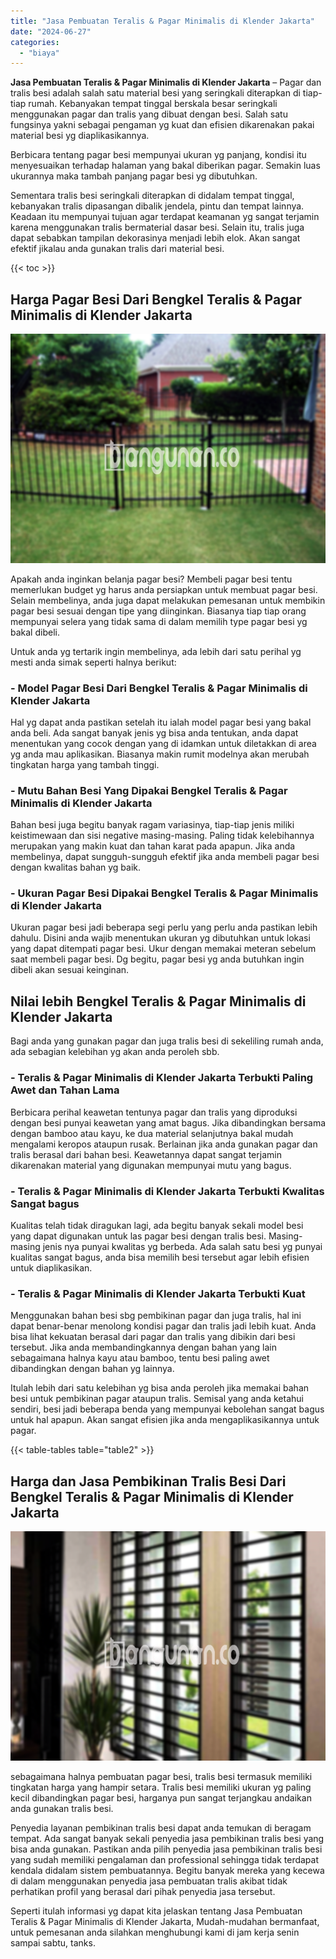 ```yaml
---
title: "Jasa Pembuatan Teralis & Pagar Minimalis di Klender Jakarta"
date: "2024-06-27"
categories: 
  - "biaya"
---
```


**Jasa Pembuatan Teralis & Pagar Minimalis di Klender Jakarta** – Pagar dan tralis besi adalah salah satu material besi yang seringkali diterapkan di tiap-tiap rumah. Kebanyakan tempat tinggal berskala besar seringkali menggunakan pagar dan tralis yang dibuat dengan besi. Salah satu fungsinya yakni sebagai pengaman yg kuat dan efisien dikarenakan pakai material besi yg diaplikasikannya.

Berbicara tentang pagar besi mempunyai ukuran yg panjang, kondisi itu menyesuaikan terhadap halaman yang bakal diberikan pagar. Semakin luas ukurannya maka tambah panjang pagar besi yg dibutuhkan.

Sementara tralis besi seringkali diterapkan di didalam tempat tinggal, kebanyakan tralis dipasangan dibalik jendela, pintu dan tempat lainnya. Keadaan itu mempunyai tujuan agar terdapat keamanan yg sangat terjamin karena menggunakan tralis bermaterial dasar besi. Selain itu, tralis juga dapat sebabkan tampilan dekorasinya menjadi lebih elok. Akan sangat efektif jikalau anda gunakan tralis dari material besi.

{{< toc >}}

## Harga Pagar Besi Dari Bengkel Teralis & Pagar Minimalis di Klender Jakarta

![Jasa Pembuatan Teralis & Pagar Minimalis di Klender Jakarta](/images/pagar-minimalis-murah-13.png)

Apakah anda inginkan belanja pagar besi? Membeli pagar besi tentu memerlukan budget yg harus anda persiapkan untuk membuat pagar besi. Selain membelinya, anda juga dapat melakukan pemesanan untuk membikin pagar besi sesuai dengan tipe yang diinginkan. Biasanya tiap tiap orang mempunyai selera yang tidak sama di dalam memilih type pagar besi yg bakal dibeli.

Untuk anda yg tertarik ingin membelinya, ada lebih dari satu perihal yg mesti anda simak seperti halnya berikut:
### \- Model Pagar Besi Dari Bengkel Teralis & Pagar Minimalis di Klender Jakarta

Hal yg dapat anda pastikan setelah itu ialah model pagar besi yang bakal anda beli. Ada sangat banyak jenis yg bisa anda tentukan, anda dapat menentukan yang cocok dengan yang di idamkan untuk diletakkan di area yg anda mau aplikasikan. Biasanya makin rumit modelnya akan merubah tingkatan harga yang tambah tinggi.

### \- Mutu Bahan Besi Yang Dipakai Bengkel Teralis & Pagar Minimalis di Klender Jakarta

Bahan besi juga begitu banyak ragam variasinya, tiap-tiap jenis miliki keistimewaan dan sisi negative masing-masing. Paling tidak kelebihannya merupakan yang makin kuat dan tahan karat pada apapun. Jika anda membelinya, dapat sungguh-sungguh efektif jika anda membeli pagar besi dengan kwalitas bahan yg baik.

### \- Ukuran Pagar Besi Dipakai Bengkel Teralis & Pagar Minimalis di Klender Jakarta

Ukuran pagar besi jadi beberapa segi perlu yang perlu anda pastikan lebih dahulu. Disini anda wajib menentukan ukuran yg dibutuhkan untuk lokasi yang dapat ditempati pagar besi. Ukur dengan memakai meteran sebelum saat membeli pagar besi. Dg begitu, pagar besi yg anda butuhkan ingin dibeli akan sesuai keinginan.

## Nilai lebih Bengkel Teralis & Pagar Minimalis di Klender Jakarta

Bagi anda yang gunakan pagar dan juga tralis besi di sekeliling rumah anda, ada sebagian kelebihan yg akan anda peroleh sbb.

### \- Teralis & Pagar Minimalis di Klender Jakarta Terbukti Paling Awet dan Tahan Lama

Berbicara perihal keawetan tentunya pagar dan tralis yang diproduksi dengan besi punyai keawetan yang amat bagus. Jika dibandingkan bersama dengan bamboo atau kayu, ke dua material selanjutnya bakal mudah mengalami keropos ataupun rusak. Berlainan jika anda gunakan pagar dan tralis berasal dari bahan besi. Keawetannya dapat sangat terjamin dikarenakan material yang digunakan mempunyai mutu yang bagus.

### \- Teralis & Pagar Minimalis di Klender Jakarta Terbukti Kwalitas Sangat bagus

Kualitas telah tidak diragukan lagi, ada begitu banyak sekali model besi yang dapat digunakan untuk las pagar besi dengan tralis besi. Masing-masing jenis nya punyai kwalitas yg berbeda. Ada salah satu besi yg punyai kualitas sangat bagus, anda bisa memilih besi tersebut agar lebih efisien untuk diaplikasikan.

### \- Teralis & Pagar Minimalis di Klender Jakarta Terbukti Kuat

Menggunakan bahan besi sbg pembikinan pagar dan juga tralis, hal ini dapat benar-benar menolong kondisi pagar dan tralis jadi lebih kuat. Anda bisa lihat kekuatan berasal dari pagar dan tralis yang dibikin dari besi tersebut. Jika anda membandingkannya dengan bahan yang lain sebagaimana halnya kayu atau bamboo, tentu besi paling awet dibandingkan dengan bahan yg lainnya.

Itulah lebih dari satu kelebihan yg bisa anda peroleh jika memakai bahan besi untuk pembikinan pagar ataupun tralis. Semisal yang anda ketahui sendiri, besi jadi beberapa benda yang mempunyai kebolehan sangat bagus untuk hal apapun. Akan sangat efisien jika anda mengaplikasikannya untuk pagar.

{{< table-tables table="table2" >}}

## Harga dan Jasa Pembikinan Tralis Besi Dari Bengkel Teralis & Pagar Minimalis di Klender Jakarta

![Jasa Pembuatan Teralis & Pagar Minimalis di Klender Jakarta](/images/teralis-minimalis-murah-35.png)

sebagaimana halnya pembuatan pagar besi, tralis besi termasuk memiliki tingkatan harga yang hampir setara. Tralis besi memiliki ukuran yg paling kecil dibandingkan pagar besi, harganya pun sangat terjangkau andaikan anda gunakan tralis besi.

Penyedia layanan pembikinan tralis besi dapat anda temukan di beragam tempat. Ada sangat banyak sekali penyedia jasa pembikinan tralis besi yang bisa anda gunakan. Pastikan anda pilih penyedia jasa pembikinan tralis besi yang sudah memiliki pengalaman dan professional sehingga tidak terdapat kendala didalam sistem pembuatannya. Begitu banyak mereka yang kecewa di dalam menggunakan penyedia jasa pembuatan tralis akibat tidak perhatikan profil yang berasal dari pihak penyedia jasa tersebut.

Seperti itulah informasi yg dapat kita jelaskan tentang Jasa Pembuatan Teralis & Pagar Minimalis di Klender Jakarta, Mudah-mudahan bermanfaat, untuk pemesanan anda silahkan menghubungi kami di jam kerja senin sampai sabtu, tanks.
